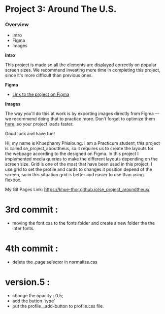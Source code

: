 # Project 3: Around The U.S.

### Overview  

* Intro  
* Figma  
* Images  
  
**Intro**
  
This project is made so all the elements are displayed correctly on popular screen sizes. We recommend investing more time in completing this project, since it's more difficult than previous ones.  
  
**Figma**  
  
* [Link to the project on Figma](https://www.figma.com/file/ii4xxsJ0ghevUOcssTlHZv/Sprint-3%3A-Around-the-US?node-id=0%3A1)  
  
**Images**  
  
The way you'll do this at work is by exporting images directly from Figma — we recommend doing that to practice more. Don't forget to optimize them [here](https://tinypng.com/), so your project loads faster. 
  
Good luck and have fun!

Hi, my name is Khuephamy Phialoung. I am a Practicum student, this project is called
 se_project_abouttheus, so it requires us to create the layouts for the webpage according to the designed on Figma. In this project I implemented media queries to make the different layouts depending on the screen size. Grid is one of the most that have been used in this project, I use grid to set the profile and cards to changes it position depend of the screen, so in this situation grid is better and easier to use than using flexbox.

 My Git Pages Link: https://khue-thor.github.io/se_project_aroundtheus/


# 3rd commit : 
  - moving the font.css to the fonts folder and create a new folder the the inter fonts.

# 4th commit :
  - delete the .page selector in normalize.css

# version.5 :
  - change the opacity : 0.5;
  - add the button 'type'
  - put the profile__add-button to profile.css file.